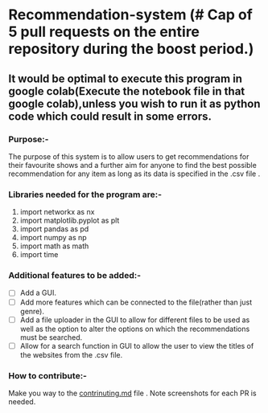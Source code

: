 # Recommendation-system (# Cap of 5 pull requests on the entire repository during the boost period.)

<h2>It would be optimal to execute this program in google colab(Execute the notebook file in that google colab),unless you wish to run it as python code which could result in some errors.</h2>

### Purpose:-
 The purpose of this system is to allow users to get recommendations for their favourite shows and a further aim for anyone to find the best possible recommendation for any item as long as its data is specified in the .csv file .

### Libraries needed for the program are:-

1. import networkx as nx
2. import matplotlib.pyplot as plt
3. import pandas as pd
4. import numpy as np
5. import math as math
6. import time

### Additional features to be added:-

- [ ] Add a GUI.
- [ ] Add more features which can be connected to the file(rather than just genre).
- [ ] Add a file uploader in the GUI to allow for different files to be used as well as the option to alter the options on which the recommendations must be searched.
- [ ] Allow for a search function in GUI to allow the user to view the titles of the websites from the .csv file.

### How to contribute:-

Make you way to the [contrinuting.md](https://github.com/acmpesuecc/Recommendation-System/blob/main/contributing.md) file .
Note screenshots for each PR is needed.
